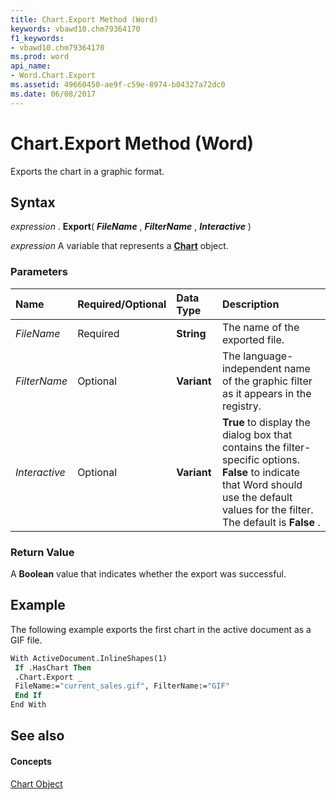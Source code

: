 ```yaml
---
title: Chart.Export Method (Word)
keywords: vbawd10.chm79364170
f1_keywords:
- vbawd10.chm79364170
ms.prod: word
api_name:
- Word.Chart.Export
ms.assetid: 49660450-ae9f-c59e-8974-b04327a72dc0
ms.date: 06/08/2017
---
```



# Chart.Export Method (Word)

Exports the chart in a graphic format.


## Syntax

 _expression_ . **Export**( **_FileName_** , **_FilterName_** , **_Interactive_** )

 _expression_ A variable that represents a **[Chart](chart-object-word.md)** object.


### Parameters



|**Name**|**Required/Optional**|**Data Type**|**Description**|
|:-----|:-----|:-----|:-----|
| _FileName_|Required| **String**|The name of the exported file.|
| _FilterName_|Optional| **Variant**|The language-independent name of the graphic filter as it appears in the registry.|
| _Interactive_|Optional| **Variant**| **True** to display the dialog box that contains the filter-specific options. **False** to indicate that Word should use the default values for the filter. The default is **False** .|

### Return Value

A  **Boolean** value that indicates whether the export was successful.


## Example

The following example exports the first chart in the active document as a GIF file.


```vb
With ActiveDocument.InlineShapes(1) 
 If .HasChart Then 
 .Chart.Export _ 
 FileName:="current_sales.gif", FilterName:="GIF" 
 End If 
End With
```


## See also


#### Concepts


[Chart Object](chart-object-word.md)

